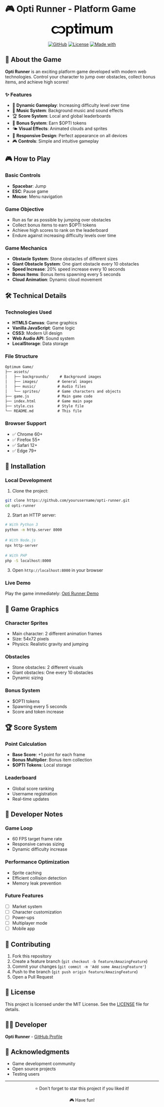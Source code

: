 # 🎮 Opti Runner - Platform Game

<div align="center">
  <img src="assets/sprites/optimum2.webp" alt="Opti Runner Logo" width="200">
  
  [![GitHub](https://img.shields.io/badge/GitHub-Repository-blue?style=for-the-badge&logo=github)](https://github.com/yourusername/opti-runner)
  [![License](https://img.shields.io/badge/License-MIT-green.svg?style=for-the-badge)](LICENSE)
  [![Made with](https://img.shields.io/badge/Made%20with-JavaScript-yellow?style=for-the-badge&logo=javascript)](https://developer.mozilla.org/en-US/docs/Web/JavaScript)
</div>

## 🚀 About the Game

**Opti Runner** is an exciting platform game developed with modern web technologies. Control your character to jump over obstacles, collect bonus items, and achieve high scores!

### ✨ Features

- 🎯 **Dynamic Gameplay**: Increasing difficulty level over time
- 🎵 **Music System**: Background music and sound effects
- 🏆 **Score System**: Local and global leaderboards
- 💎 **Bonus System**: Earn $OPTI tokens
- 🌤️ **Visual Effects**: Animated clouds and sprites
- 📱 **Responsive Design**: Perfect appearance on all devices
- 🎮 **Controls**: Simple and intuitive gameplay

## 🎮 How to Play

### Basic Controls
- **Spacebar**: Jump
- **ESC**: Pause game
- **Mouse**: Menu navigation

### Game Objective
- Run as far as possible by jumping over obstacles
- Collect bonus items to earn $OPTI tokens
- Achieve high scores to rank on the leaderboard
- Endure against increasing difficulty levels over time

### Game Mechanics
- **Obstacle System**: Stone obstacles of different sizes
- **Giant Obstacle System**: One giant obstacle every 10 obstacles
- **Speed Increase**: 20% speed increase every 10 seconds
- **Bonus Items**: Bonus items spawning every 5 seconds
- **Cloud Animation**: Dynamic cloud movement

## 🛠️ Technical Details

### Technologies Used
- **HTML5 Canvas**: Game graphics
- **Vanilla JavaScript**: Game logic
- **CSS3**: Modern UI design
- **Web Audio API**: Sound system
- **LocalStorage**: Data storage

### File Structure
```
Optimum Game/
├── assets/
│   ├── backgrounds/     # Background images
│   ├── images/         # General images
│   ├── music/          # Audio files
│   └── sprites/        # Game characters and objects
├── game.js             # Main game code
├── index.html          # Game main page
├── style.css           # Style file
└── README.md           # This file
```

### Browser Support
- ✅ Chrome 60+
- ✅ Firefox 55+
- ✅ Safari 12+
- ✅ Edge 79+

## 🚀 Installation

### Local Development
1. Clone the project:
```bash
git clone https://github.com/yourusername/opti-runner.git
cd opti-runner
```

2. Start an HTTP server:
```bash
# With Python 3
python -m http.server 8000

# With Node.js
npx http-server

# With PHP
php -S localhost:8000
```

3. Open `http://localhost:8000` in your browser

### Live Demo
Play the game immediately: [Opti Runner Demo](https://yourusername.github.io/opti-runner)

## 🎨 Game Graphics

### Character Sprites
- Main character: 2 different animation frames
- Size: 54x72 pixels
- Physics: Realistic gravity and jumping

### Obstacles
- Stone obstacles: 2 different visuals
- Giant obstacles: One every 10 obstacles
- Dynamic sizing

### Bonus System
- $OPTI tokens
- Spawning every 5 seconds
- Score and token increase

## 🏆 Score System

### Point Calculation
- **Base Score**: +1 point for each frame
- **Bonus Multiplier**: Bonus item collection
- **$OPTI Tokens**: Local storage

### Leaderboard
- Global score ranking
- Username registration
- Real-time updates

## 🔧 Developer Notes

### Game Loop
- 60 FPS target frame rate
- Responsive canvas sizing
- Dynamic difficulty increase

### Performance Optimization
- Sprite caching
- Efficient collision detection
- Memory leak prevention

### Future Features
- [ ] Market system
- [ ] Character customization
- [ ] Power-ups
- [ ] Multiplayer mode
- [ ] Mobile app

## 🤝 Contributing

1. Fork this repository
2. Create a feature branch (`git checkout -b feature/AmazingFeature`)
3. Commit your changes (`git commit -m 'Add some AmazingFeature'`)
4. Push to the branch (`git push origin feature/AmazingFeature`)
5. Open a Pull Request

## 📝 License

This project is licensed under the MIT License. See the [LICENSE](LICENSE) file for details.

## 👨‍💻 Developer

**Opti Runner** - [GitHub Profile](https://github.com/yourusername)

## 🙏 Acknowledgments

- Game development community
- Open source projects
- Testing users

---

<div align="center">
  <p>⭐ Don't forget to star this project if you liked it!</p>
  <p>🎮 Have fun!</p>
</div>
